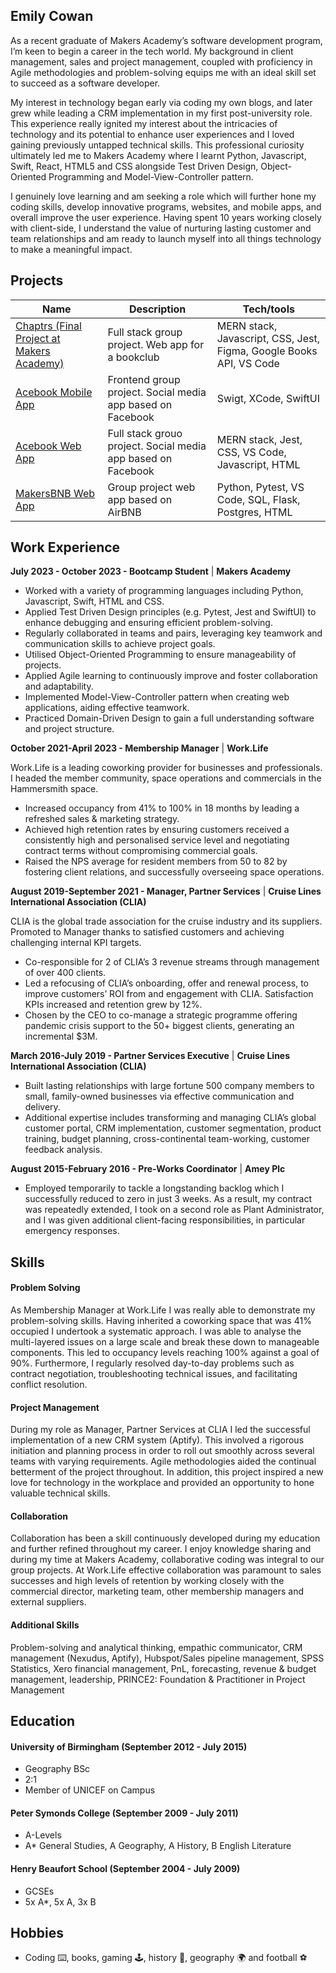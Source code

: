 ## Emily Cowan 

As a recent graduate of Makers Academy’s software development program, I’m keen to begin a career in the tech world. My background in client management, sales and project management, coupled with proficiency in Agile methodologies and problem-solving equips me with an ideal skill set to succeed as a software developer. 

My interest in technology began early via coding my own blogs, and later grew while leading a CRM implementation in my first post-university role. This experience really ignited my interest about the intricacies of technology and its potential to enhance user experiences and I loved gaining previously untapped technical skills. This professional curiosity ultimately led me to Makers Academy where I learnt Python, Javascript, Swift, React, HTML5 and CSS alongside Test Driven Design, Object-Oriented Programming and Model-View-Controller pattern. 

I genuinely love learning and am seeking a role which will further hone my coding skills, develop innovative programs, websites, and mobile apps, and overall improve the user experience. Having spent 10 years working closely with client-side, I understand the value of nurturing lasting customer and team relationships and am ready to launch myself into all things technology to make a meaningful impact. 

## Projects

| Name                         | Description       | Tech/tools        |
| ---------------------------- | ----------------- | ----------------- |
| [Chaptrs (Final Project at Makers Academy)](https://github.com/ami-day/chaptrs)            | Full stack group project. Web app for a bookclub | MERN stack, Javascript, CSS, Jest, Figma, Google Books API, VS Code |
| [Acebook Mobile App](https://github.com/elliepriestley/Team_Mage_Swiftui_Acebook_Mobile_App)  | Frontend group project. Social media app based on Facebook | Swigt, XCode, SwiftUI              |
| [Acebook Web App](https://github.com/Super-robbin/acebook-team-earth)  | Full stack grouo project. Social media app based on Facebook | MERN stack, Jest, CSS, VS Code, Javascript, HTML              |
| [MakersBNB Web App](https://github.com/denisecodes/makersbnb)  | Group project web app based on AirBNB | Python, Pytest, VS Code, SQL, Flask, Postgres, HTML              |

## Work Experience

<b>July 2023 - October 2023 - Bootcamp Student</b> | <b>Makers Academy</b>
- Worked with a variety of programming languages including Python, Javascript, Swift, HTML and CSS. 
- Applied Test Driven Design principles (e.g. Pytest, Jest and SwiftUI) to enhance debugging and ensuring efficient problem-solving.
- Regularly collaborated in teams and pairs, leveraging key teamwork and communication skills to achieve project goals. 
- Utilised Object-Oriented Programming to ensure manageability of projects.
- Applied Agile learning to continuously improve and foster collaboration and adaptability. 
- Implemented Model-View-Controller pattern when creating web applications, aiding effective teamwork. 
- Practiced Domain-Driven Design to gain a full understanding software and project structure. 

<b>October 2021-April 2023 - Membership Manager</b> | <b>Work.Life </b>  

Work.Life is a leading coworking provider for businesses and professionals. I headed the member community, space operations and commercials in the Hammersmith space. 
- Increased occupancy from 41% to 100% in 18 months by leading a refreshed sales & marketing strategy. 
- Achieved high retention rates by ensuring customers received a consistently high and personalised service level and negotiating contract terms without compromising commercial goals. 
- Raised the NPS average for resident members from 50 to 82 by fostering client relations, and successfully overseeing space operations. 

<b>August 2019-September 2021 - Manager, Partner Services</b> | <b>Cruise Lines International Association (CLIA) </b>  

CLIA is the global trade association for the cruise industry and its suppliers. Promoted to Manager thanks to satisfied customers and achieving challenging internal KPI targets.
- Co-responsible for 2 of CLIA’s 3 revenue streams through management of over 400 clients.
- Led a refocusing of CLIA’s onboarding, offer and renewal process, to improve customers’ ROI from and engagement with CLIA. Satisfaction KPIs increased and retention grew by 12%. 
- Chosen by the CEO to co-manage a strategic programme offering pandemic crisis support to the 50+ biggest clients, generating an incremental $3M. 

<b>March 2016-July 2019 - Partner Services Executive</b> | <b>Cruise Lines International Association (CLIA) </b>  

- Built lasting relationships with large fortune 500 company members to small, family-owned businesses via effective communication and delivery.
- Additional expertise includes transforming and managing CLIA’s global customer portal, CRM implementation, customer segmentation, product training, budget planning, cross-continental team-working, customer feedback analysis.

<b>August 2015-February 2016 - Pre-Works Coordinator</b> | <b>Amey Plc</b>   
- Employed temporarily to tackle a longstanding backlog which I successfully reduced to zero in just 3 weeks. As a result, my contract was repeatedly extended, I took on a second role as Plant Administrator, and I was given additional client-facing responsibilities, in particular emergency responses.


## Skills

#### Problem Solving
As Membership Manager at Work.Life I was really able to demonstrate my problem-solving skills. Having inherited a coworking space that was 41% occupied I undertook a systematic approach. I was able to analyse the multi-layered issues on a large scale and break these down to manageable components. This led to occupancy levels reaching 100% against a goal of 90%. Furthermore, I regularly resolved day-to-day problems such as contract negotiation, troubleshooting technical issues, and facilitating conflict resolution. 

#### Project Management 
During my role as Manager, Partner Services at CLIA I led the successful implementation of a new CRM system (Aptify). This involved a rigorous initiation and planning process in order to roll out smoothly across several teams with varying requirements. Agile methodologies aided the continual betterment of the project throughout. In addition, this project inspired a new love for technology in the workplace and provided an opportunity to hone valuable technical skills. 

#### Collaboration 
Collaboration has been a skill continuously developed during my education and further refined throughout my career. I enjoy knowledge sharing and during my time at Makers Academy, collaborative coding was integral to our group projects. At Work.Life effective collaboration was paramount to sales successes and high levels of retention by working closely with the commercial director, marketing team, other membership managers and external suppliers. 

#### Additional Skills 
Problem-solving and analytical thinking, empathic communicator, CRM management (Nexudus, Aptify), Hubspot/Sales pipeline management, SPSS Statistics, Xero financial management, PnL, forecasting, revenue & budget management, leadership, PRINCE2: Foundation & Practitioner in Project Management


## Education

#### University of Birmingham (September 2012 - July 2015) 
- Geography BSc 
- 2:1 
- Member of UNICEF on Campus

#### Peter Symonds College (September 2009 - July 2011) 
- A-Levels
- A* General Studies, A Geography, A History, B English Literature

#### Henry Beaufort School (September 2004 - July 2009) 
- GCSEs
- 5x A*, 5x A, 3x B


## Hobbies

- Coding ⌨️, books, gaming 🕹, history 📖, geography 🌍 and football ⚽️

